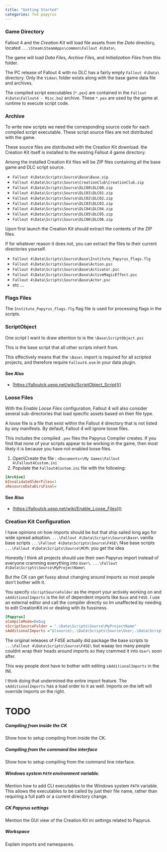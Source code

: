 ```yaml
---
title: "Getting Started"
categories: fo4 papyrus
---
```


### Game Directory
Fallout 4 and the *Creation Kit* will load file assets from the *Data* directory, located `...\Steam\SteamApps\common\Fallout 4\Data\`.

The game will load *Data File*s, *Archive File*s, and *Initialization File*s from this folder.

The PC release of Fallout 4 with no DLC has a fairly empty `Fallout 4\Data\` directory.
Only the `Video\` folder exists along with the base game data file and archives.

The compiled script executables (`*.pex`) are contained in the `Fallout 4\Data\Fallout4 - Misc.ba2` archive.
These `*.pex` are used by the game at runtime to execute script code.


### Archive
To write new scripts we need the corresponding source code for each compiled script executable.
These script source files are not distributed with the game.

These source files are distributed with the Creation Kit download.
the Creation Kit itself is installed to the existing Fallout 4 game directory.

Among the installed Creation Kit files will be ZIP files containing all the base game and DLC script source.

- `Fallout 4\Data\Scripts\Source\Base\Base.zip`
- `Fallout 4\Data\Scripts\Source\CreationClub\CreationClub.zip`
- `Fallout 4\Data\Scripts\Source\DLC00\DLC00.zip`
- `Fallout 4\Data\Scripts\Source\DLC01\DLC01.zip`
- `Fallout 4\Data\Scripts\Source\DLC02\DLC02.zip`
- `Fallout 4\Data\Scripts\Source\DLC03\DLC03.zip`
- `Fallout 4\Data\Scripts\Source\DLC04\DLC04.zip`
- `Fallout 4\Data\Scripts\Source\DLC05\DLC05.zip`
- `Fallout 4\Data\Scripts\Source\DLC06\DLC06.zip`

Upon first launch the Creation Kit should extract the contents of the ZIP files.

If for whatever reason it does not, you can extract the files to their current directories yourself.

- `Fallout 4\Data\Scripts\Source\Base\Institute_Papyrus_Flags.flg`
- `Fallout 4\Data\Scripts\Source\Base\Action.psc`
- `Fallout 4\Data\Scripts\Source\Base\Activator.psc`
- `Fallout 4\Data\Scripts\Source\Base\ActiveMagicEffect.psc`
- `Fallout 4\Data\Scripts\Source\Base\Actor.psc`
- etc ...


### Flags Files
The `Institute_Papyrus_Flags.flg` flag file is used for processing flags in the scripts.


### ScriptObject
One script I want to draw attention to is the `\Base\ScriptObject.psc`

This is the base script that all other scripts inherit from.

This effectively means that the `\Base\` import is required for all scripted projects, and therefore require `Fallout4.esm` in your data plugin.

#### See Also
- [https://falloutck.uesp.net/wiki/ScriptObject_Script]()


### Loose Files

With the *Enable Loose Files* configuration, Fallout 4 will also consider several sub-directories that load specific assets based on their file type.

A loose file is a file that exist within the Fallout 4 directory that is not listed by any manifests.
By default, Fallout 4 will ignore loose files.

This includes the compiled `.pex` files the Papyrus Compiler creates.
If you find that none of your scripts appear to be working in the game, then most likely it is because you have not enabled loose files.

1. Open\Create the file : `<Documents>\My Games\Fallout 4\Fallout4Custom.ini`
2. Populate the `Fallout4Custom.ini` file with the following:

```ini
[Archive]
bInvalidateOlderFiles=1
sResourceDataDirsFinal=
```

#### See Also
- [https://falloutck.uesp.net/wiki/Enable_Loose_Files]()


### Creation Kit Configuration
I have opinions on how imports should be but that ship sailed long ago for wide spread adoption.
`...\Fallout 4\Data\Scripts\Source\Base\` vanilla base scripts
`...\Fallout 4\Data\Scripts\Source\F4SE\` f4se base scripts
`...\Fallout 4\Data\Scripts\Source\MCM\` you get the idea

Honestly I think all projects should use their own Papyrus import instead of everyone cramming everything into `User\`.
`...\Fallout 4\Data\Scripts\Source\MyProjectName\`

But the CK can get fussy about changing around imports so most people don't bother with it.

You specify `sScriptSourceFolder` as the import your actively working on and `sAdditionalImports` is the list of dependent imports like `Base` and `F4SE`.
I use an external editor and call the compiler directly so Im unaffected by needing to edit CreationKit.ini or dealing with its fussiness.

```ini
[Papyrus]
sCompileMode=Debug
sScriptSourceFolder = ".\Data\Scripts\Source\MyProjectName"
sAdditionalImports ="$(source);.\Data\Scripts\Source\User;.\Data\Scripts\Source\MCM;.\Data\Scripts\Source\F4SE;.\Data\Scripts\Source\Base"
```

The original releases of F4SE actually did package the base scripts to `...\Fallout 4\Data\Scripts\Source\F4SE\` but waaay too many people couldnt wrap their heads around imports so they crammed it into `User\` soon after.

This way people dont have to bother with editing `sAdditionalImports` in the INI.

I think doing that undermined the entire import feature.
The `sAdditionalImports` has a load order to it as well.
Imports on the left will override imports on the right.


# TODO

##### Compiling from inside the CK
Show how to setup compiling from inside the CK.

##### Compiling from the command line interface
Show how to setup compiling from the command line interface.

##### Windows system `PATH` environment variable.
Mention how to add CLI executables to the Windows system `PATH` variable.
This allows the executables to be called by just their file name, rather than requiring a full path or a current directory change.

##### CK Papyrus settings
Mention the GUI view of the Creation Kit ini settings related to Papyrus.

##### Workspace
Explain imports and namespaces.
